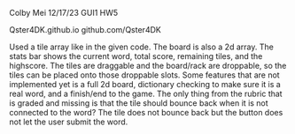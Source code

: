 Colby Mei
12/17/23
GUI1
HW5

Qster4DK.github.io
github.com/Qster4DK

Used a tile array like in the given code. The board is also a 2d array.
The stats bar shows the current word, total score, remaining tiles, and the highscore.
The tiles are draggable and the board/rack are droppable, so the tiles can be placed onto those droppable slots.
Some features that are not implemented yet is a full 2d board, dictionary checking to make sure it is a real word, and a finish/end to the game.
The only thing from the rubric that is graded and missing is that the tile should bounce back when it is not connected to the word? The tile does not bounce back but the button does not let the user submit the word.
